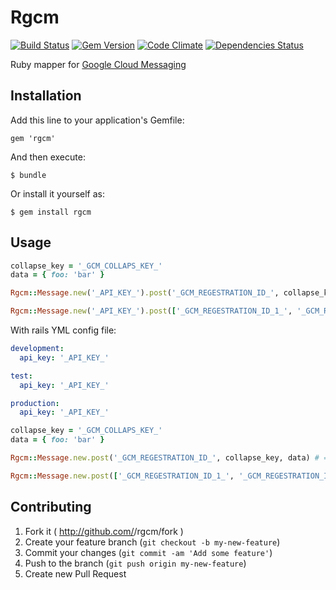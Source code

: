 # Rgcm

[![Build Status](https://api.travis-ci.org/aklaiber/rgcm.svg)][travis]
[![Gem Version](http://img.shields.io/gem/v/rgcm.svg)][gem]
[![Code Climate](https://codeclimate.com/github/aklaiber/rgcm.png)][codeclimate]
[![Dependencies Status](http://img.shields.io/gemnasium/aklaiber/rgcm.svg)][gemnasium]

[travis]: https://travis-ci.org/aklaiber/rgcm
[gem]: https://rubygems.org/gems/rgcm
[codeclimate]: https://codeclimate.com/github/aklaiber/rgcm
[gemnasium]: https://gemnasium.com/aklaiber/rgcm


Ruby mapper for [Google Cloud Messaging](http://developer.android.com/guide/google/gcm/index.html)

## Installation

Add this line to your application's Gemfile:

    gem 'rgcm'

And then execute:

    $ bundle

Or install it yourself as:

    $ gem install rgcm

## Usage

``` ruby
collapse_key = '_GCM_COLLAPS_KEY_' 
data = { foo: 'bar' }

Rgcm::Message.new('_API_KEY_').post('_GCM_REGESTRATION_ID_', collapse_key, data) # => Rgcm::Response

Rgcm::Message.new('_API_KEY_').post(['_GCM_REGESTRATION_ID_1_', '_GCM_REGESTRATION_ID_2_'], collapse_key, data) # => Rgcm::Response
```

With rails YML config file:

``` yml
development:
  api_key: '_API_KEY_'

test:
  api_key: '_API_KEY_'

production:
  api_key: '_API_KEY_'
```

``` ruby
collapse_key = '_GCM_COLLAPS_KEY_' 
data = { foo: 'bar' }

Rgcm::Message.new.post('_GCM_REGESTRATION_ID_', collapse_key, data) # => Rgcm::Response

Rgcm::Message.new.post(['_GCM_REGESTRATION_ID_1_', '_GCM_REGESTRATION_ID_2_'], collapse_key, data) # => Rgcm::Response
```


## Contributing

1. Fork it ( http://github.com/<my-github-username>/rgcm/fork )
2. Create your feature branch (`git checkout -b my-new-feature`)
3. Commit your changes (`git commit -am 'Add some feature'`)
4. Push to the branch (`git push origin my-new-feature`)
5. Create new Pull Request
